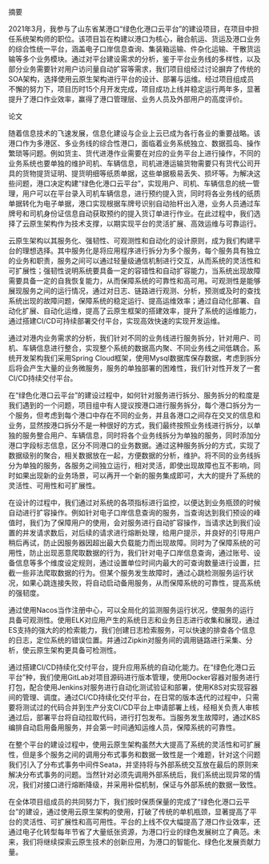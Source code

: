 摘要

2021年3月，我参与了山东省某港口“绿色化港口云平台”的建设项目，在项目中担任系统架构师的职位。该项目旨在构建以港口为核心，融合航运、货运及港口业务的综合性统一平台，涵盖电子口岸信息查询、集装箱运输、件杂化运输、干散货运输等多个业务模块。通过对平台建设需求的分析，鉴于平台业务线的多样性，以及部分业务需要针对用户访问量自动扩容等需求，我们项目组经过讨论摒弃了传统的SOA架构，选择使用云原生架构进行平台的设计、部署与运维。经过项目组成员不懈的努力下，项目历时15个月开发完成，项目成功上线并稳定运行两年多，显著提升了港口作业效率，赢得了港口管理层、业务人员及外部用户的高度评价。

论文

随着信息技术的飞速发展，信息化建设与企业上云已成为各行各业的重要战略。该港口作为多港区、多业务线的综合性港口，面临着业务系统独立、数据孤岛、操作繁琐等问题。例如货主、货代进港作业需要在对应的业务平台上进行操作，不同的业务系统也要单独的维护司机、车辆信息，司机进港运输货物需要只有货代公司开具的货物提货证明、提货明细等纸质单据，这些单据极易丢失、损坏等。为解决这些问题，港口决定构建“绿色化港口云平台”，实现用户、司机、车辆信息的统一管理，用户可以在平台录入司机车辆信息，进行预约提入货，同时将各业务线的纸质单据转化为电子单据，港口实现根据车牌号识别自动抬杆出入港，业务人员通过车牌号和司机身份证信息自动获取预约的提入货订单进行作业。在此过程中，我们选择了云原生架构作为技术支撑，以期实现平台的灵活扩展、高效运维与可靠运行。

云原生架构以其服务化、强韧性、可观测性和自动化的设计原则，成为我们构建平台的理想选择。其中服务化是将应用程序进行拆分为多个服务，每个服务具有独立的业务和职责，服务之间可以通过轻量级通信机制进行交互，从而系统的灵活性和可扩展性；强韧性说明系统要具备一定的容错性和自动扩容能力，当系统出现故障需要具备一定的自我恢复能力，从而保障系统的可靠性和高可用。可观测性是能够展现服务之间的运行情况，通过对日志、链路进行观测、分析，预测或及时的查找系统出现的故障问题，保障系统的稳定运行、提高运维效率；通过自动化部署、自动化扩展、自动化运维，提高了云原生框架的搭建效率，提升了系统的运维能力，通过搭建CI/CD可持续部署交付平台，实现高效快速的实现开发运维。

通过对港内业务需求的分析，我们针对不同的业务线进行服务拆分，针对用户、司机、车辆信息进行整合，实现整个系统的数据高内聚、不同业务线之间低耦合。系统开发架构我们采用Spring Cloud框架，使用Mysql数据库保存数据，考虑到拆分后将会产生大量的业务微服务，服务的单独部署的困难性，我们针对性开发了一套CI/CD持续交付平台。

在“绿色化港口云平台”的建设过程中，如何针对服务进行拆分、服务拆分的粒度是我们遇到的一个问题，项目组中有人提议按港口进行服务拆分，每个港口拆分为一个服务，但考虑到每个港口中存在不同的业务，并且各港口之间存在交叉的信息和业务，显然按港口拆分不是一种很好的方式，我们最终按照业务线进行拆分，以单独的服务整合用户、车辆信息，同时将各个业务线拆分为单独的服务，同时添加分港口字段标志信息，区分不同港口的业务数据。通过这种服务拆分的方式，实现了数据级别的聚合，相关数据放在一起，方便数据的分析，维护。将不同的业务线拆分为单独的服务，各服务之间独立运行，相对灵活，即使出现故障也互不影响，同时如果出现新的业务场景，可以再开一个新的服务集成即可，大大的提升了系统的灵活性、可用性和可扩展性。

在设计的过程中，我们通过对系统的各项指标进行监控，以便达到业务瓶颈的时候自动进行扩容操作。例如针对电子口岸信息查询的服务，当查询达到我们预设的峰值时，我们为了保障用户的使用，会对服务进行自动扩容操作，当请求达到我们设置的并发请求数后，对后续的请求进行熔断处理，给用户提示，并良好的引导用户稍后再试，防止因服务器因超出最大负载能力而出现故障。同时为了保障系统的可用性，防止出现恶意爬取数据的行为，我们针对电子口岸信息查询，通过账号、设备信息等多个维度设定规则，通过设置单位时间内最大的可查询数量进行设置，拦截一些非法爬取数据的行为。但某个服务发生故障时，通过心跳检测服务运行状况，如果心跳连接失败，将自动启动备用服务，从而保障系统的可靠性，提高系统的强韧度。

通过使用Nacos当作注册中心，可以全局化的监测服务运行状况，使服务的运行具备可观测性。使用ELK对应用产生的系统日志和业务日志进行收集和展现，通过ES支持的强大的的检索能力，我们创建日志检索服务，可以快速的排查各个信息的日志，定位系统的错误位置。并通过Zipkin对服务间的调用链路进行采集、分析，使云原生架构更具备可检测性。

通过搭建CI/CD持续化交付平台，提升应用系统的自动化能力。在“绿色化港口云平台”种，我们使用GitLab对项目源码进行版本管理，使用Docker容器对服务进行打包，配合使用Jenkins对服务进行自动化测试验证和部署，使用K8S对实现容器间的管理、调度。通过CI/CD持续化交付平台，在日常的版本迭代的过程中，只需要将测试过的代码合并到生产分支CI/CD平台上申请部署上线，经相关负责人审核通过后，部署平台将自动拉取代码，进行打包发布。当服务发生故障时，通过K8S编排自动启用备用服务，并会第一时间通知运维人员，保障系统的可靠性。

在整个平台的建设过程中，使用云原生架构虽然大大提高了系统的灵活性和可扩展性，但是多个服务之间的调用分布式事务和数据一致性是一个难题，针对这个问题我们引入了分布式事务中间件Seata，并坚持将与外部系统交互放在最后的原则来解决分布式事务的问题。当然针对必须先调用外部系统后，我们系统出现异常的情况，我们对接口进行熔断降级，并采用补偿机制，保证与外部系统的数据一致性。

在全体项目组成员的共同努力下，我们按时保质保量的完成了“绿色化港口云平台”的建设，通过使用云原生架构的使用，打破了传统的单机瓶颈，显著提高了平台的灵活性、可扩展性和高可用性。平台的上线不仅大幅提高了港口作业效率，还通过电子化转型每年节省了大量纸张资源，为港口行业的绿色发展树立了典范。未来，我们将继续探索云原生技术的创新应用，为港口的智能化、绿色化发展贡献力量。

